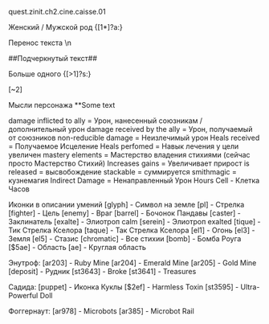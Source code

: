 quest.zinit.ch2.cine.caisse.01

Женский / Мужской род
{[1*]?а:}

Перенос текста
\n

##Подчеркнутый текст##

Больше одного
{[>1]?s:}

[~2]

Мысли персонажа
**Some text

damage inflicted to ally = Урон, нанесенный союзникам / дополнительный урон
damage received by the ally = Урон, получаемый от союзников
non-reducible damage = Неизлечимый урон
Heals received = Получаемое Исцеление
Heals perfomed = Навык лечения у цели увеличен
mastery elements = Мастерство владения стихиями (сейчас просто Мастерство Стихий)
Increases gains = Увеличивает прирост
is released = высвобождение
stackable = суммируется
smithmagic = кузнемагия
Indirect Damage = Ненаправленный Урон
Hours Cell - Клетка Часов

Иконки в описании умений
[glyph] - Символ на земле
[pl] - Стрелка
[fighter] - Цель
[enemy] - Враг
[barrel] - Бочонок Пандавы
[caster] - Заклинатель
[exalte] - Элиотроп calm
[serein] - Элиотроп exalted
[tique] - Тик Стрелка Кселора
[taque] - Так Стрелка Кселора
[el1] - Огонь
[el3] - Земля
[el5] - Стазис
[chromatic] - Все стихии
[bomb] - Бомба Роуга
[$5ae] - Область
[ae] - Круглая область

Энутроф:
[ar203] - Ruby Mine
[ar204] - Emerald Mine
[ar205] - Gold Mine
[deposit] - Рудник
[st3643] - Broke
[st3641] - Treasures

Садида:
[puppet] - Иконка Куклы
[$2ef] - Harmless Toxin
[st3595] - Ultra-Powerful Doll

Фоггернаут:
[ar978] - Microbots 
[ar385] - Microbot Rail